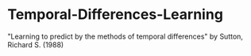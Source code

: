 # Temporal-Differences-Learning
"Learning to predict by the methods of temporal differences" by Sutton, Richard S. (1988)
